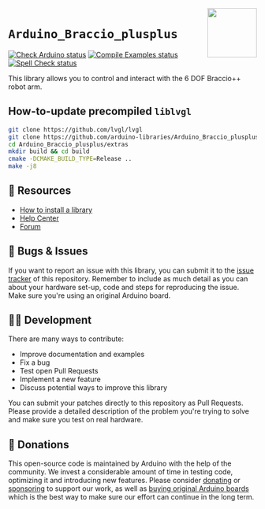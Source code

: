 <img src="https://content.arduino.cc/website/Arduino_logo_teal.svg" height="100" align="right" />

`Arduino_Braccio_plusplus`
==========================

[![Check Arduino status](https://github.com/arduino-libraries/Arduino_Braccio_plusplus/actions/workflows/check-arduino.yml/badge.svg)](https://github.com/arduino-libraries/Arduino_Braccio_plusplus/actions/workflows/check-arduino.yml)
[![Compile Examples status](https://github.com/arduino-libraries/Arduino_Braccio_plusplus/actions/workflows/compile-examples.yml/badge.svg)](https://github.com/arduino-libraries/Arduino_Braccio_plusplus/actions/workflows/compile-examples.yml)
[![Spell Check status](https://github.com/arduino-libraries/Arduino_Braccio_plusplus/actions/workflows/spell-check.yml/badge.svg)](https://github.com/arduino-libraries/Arduino_Braccio_plusplus/actions/workflows/spell-check.yml)

This library allows you to control and interact with the 6 DOF Braccio++ robot arm.

## How-to-update precompiled `liblvgl`
```bash
git clone https://github.com/lvgl/lvgl
git clone https://github.com/arduino-libraries/Arduino_Braccio_plusplus
cd Arduino_Braccio_plusplus/extras
mkdir build && cd build
cmake -DCMAKE_BUILD_TYPE=Release ..
make -j8
```

## :mag_right: Resources

* [How to install a library](https://www.arduino.cc/en/guide/libraries)
* [Help Center](https://support.arduino.cc/)
* [Forum](https://forum.arduino.cc)

## :bug: Bugs & Issues

If you want to report an issue with this library, you can submit it to the [issue tracker](https://github.com/arduino-libraries/Arduino_Braccio_plusplus/issues) of this repository. Remember to include as much detail as you can about your hardware set-up, code and steps for reproducing the issue. Make sure you're using an original Arduino board.

## :technologist: Development

There are many ways to contribute:

* Improve documentation and examples
* Fix a bug
* Test open Pull Requests
* Implement a new feature
* Discuss potential ways to improve this library

You can submit your patches directly to this repository as Pull Requests. Please provide a detailed description of the problem you're trying to solve and make sure you test on real hardware.

## :yellow_heart: Donations

This open-source code is maintained by Arduino with the help of the community. We invest a considerable amount of time in testing code, optimizing it and introducing new features. Please consider [donating](https://www.arduino.cc/en/donate/) or [sponsoring](https://github.com/sponsors/arduino) to support our work, as well as [buying original Arduino boards](https://store.arduino.cc/) which is the best way to make sure our effort can continue in the long term.
